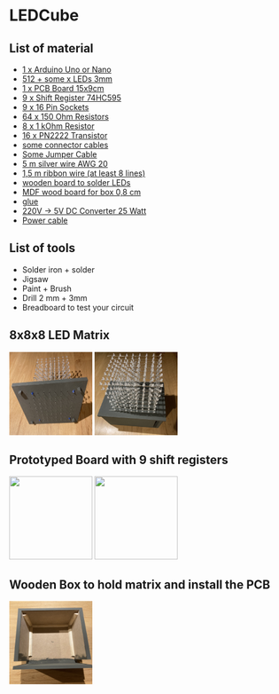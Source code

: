 # LEDCube

## List of material
* [1 x Arduino Uno or Nano](https://de.aliexpress.com/item/1005001878048890.html?spm=a2g0o.order_detail.order_detail_item.13.6cad6368ZTXRm9&gatewayAdapt=glo2deu)
* [512 + some x LEDs 3mm](https://de.aliexpress.com/item/1005001473932316.html?spm=a2g0o.order_detail.order_detail_item.15.6cad6368ZTXRm9&gatewayAdapt=glo2deu)
* [1 x PCB Board 15x9cm](https://de.aliexpress.com/item/1005001436927943.html?spm=a2g0o.order_detail.order_detail_item.5.6cad6368ZTXRm9&gatewayAdapt=glo2deu)
* [9 x Shift Register 74HC595](https://de.aliexpress.com/item/1005001436954740.html?spm=a2g0o.order_detail.order_detail_item.11.6cad6368ZTXRm9&gatewayAdapt=glo2deu)
* [9 x 16 Pin Sockets](https://de.aliexpress.com/item/1005001487944120.html?spm=a2g0o.order_detail.order_detail_item.3.6cad6368ZTXRm9&gatewayAdapt=glo2deu)
* [64 x 150 Ohm Resistors](https://de.aliexpress.com/item/1005001437008358.html?spm=a2g0o.order_detail.order_detail_item.9.6cad6368ZTXRm9&gatewayAdapt=glo2deu)
* [8 x 1 kOhm Resistor](https://de.aliexpress.com/item/1005001437008358.html?spm=a2g0o.order_detail.order_detail_item.9.6cad6368ZTXRm9&gatewayAdapt=glo2deu)
* [16 x PN2222 Transistor](https://de.aliexpress.com/item/1005003658851112.html?spm=a2g0o.order_detail.order_detail_item.19.6cad6368ZTXRm9&gatewayAdapt=glo2deu)
* [some connector cables](https://de.aliexpress.com/item/1005005450651432.html?spm=a2g0o.productlist.main.9.103a17b2ulA96X&algo_pvid=ab61fd9b-dfb8-4897-b13f-e6e2dca24305&aem_p4p_detail=2023071301232818016149544652780004560294&algo_exp_id=ab61fd9b-dfb8-4897-b13f-e6e2dca24305-4&pdp_npi=3%40dis%21EUR%2126.62%2113.31%21%21%2128.98%21%21%40212279a216892366089321222d0763%2112000033130472143%21sea%21DE%214642985116&curPageLogUid=J963hGJ6L4yb&search_p4p_id=2023071301232818016149544652780004560294_5)
* [Some Jumper Cable](https://de.aliexpress.com/item/1005005202872082.html?spm=a2g0o.productlist.main.57.fce51b8bFP95Ew&algo_pvid=51e1d574-0d35-4719-9e9b-d4a07511cc7d&algo_exp_id=51e1d574-0d35-4719-9e9b-d4a07511cc7d-28&pdp_npi=3%40dis%21EUR%215.91%213.25%21%21%216.43%21%21%40211bc71916892369054005802d0745%2112000032137211016%21sea%21DE%214642985116&curPageLogUid=thxF18HWG1jr)
* [5 m silver wire AWG 20]()
* [1,5 m ribbon wire (at least 8 lines)](https://de.aliexpress.com/item/4000512709968.html?spm=a2g0o.productlist.main.1.103a17b2ulA96X&algo_pvid=ab61fd9b-dfb8-4897-b13f-e6e2dca24305&aem_p4p_detail=2023071301232818016149544652780004560294&algo_exp_id=ab61fd9b-dfb8-4897-b13f-e6e2dca24305-0&pdp_npi=3%40dis%21EUR%212.18%212.0%21%21%212.37%21%21%40212279a216892366089321222d0763%2110000002519030801%21sea%21DE%214642985116&curPageLogUid=4DD98tPOlaHY&search_p4p_id=2023071301232818016149544652780004560294_1)
* [wooden board to solder LEDs]()
* [MDF wood board for box 0,8 cm](https://www.bauhaus.info/mdf-platten-spanplatten/mdf-platte-fixmass/p/27586147)
* [glue](https://www.bauhaus.info/holzleim/uhu-holzleim-express/p/15352478)
* [220V -> 5V DC Converter 25 Watt](https://de.aliexpress.com/item/1005002728038351.html?spm=a2g0o.productlist.main.9.33e22abbYtRscF&algo_pvid=78537259-0ba4-45bd-9b2b-2a31bb7ac70e&aem_p4p_detail=202307130131021052335078441780000851636&algo_exp_id=78537259-0ba4-45bd-9b2b-2a31bb7ac70e-4&pdp_npi=3%40dis%21EUR%2125.07%2115.54%21%21%2127.29%21%21%40211bc2a016892370620011734d0760%2112000021885984898%21sea%21DE%214642985116&curPageLogUid=PqoolYpTra3N&search_p4p_id=202307130131021052335078441780000851636_5)
* [Power cable](https://de.aliexpress.com/item/32952916891.html?spm=a2g0o.productlist.main.13.636175002e4DNW&algo_pvid=197b014d-c89f-4147-8739-56f539c7782b&aem_p4p_detail=20230713013342483461753440380000856720&algo_exp_id=197b014d-c89f-4147-8739-56f539c7782b-6&pdp_npi=3%40dis%21EUR%210.53%210.47%21%21%210.58%21%21%40211bf12316892372219834341d07ad%2166353653619%21sea%21DE%214642985116&curPageLogUid=hS602v7tIT7l&search_p4p_id=20230713013342483461753440380000856720_7)

## List of tools
* Solder iron + solder
* Jigsaw
* Paint + Brush
* Drill 2 mm + 3mm
* Breadboard to test your circuit

## 8x8x8 LED Matrix
<img src="078B3A23-5868-4B6A-BCC2-127739F6FA01.jpeg" width="150" height="150"> <img src="6BA80401-BD12-4FA6-A3BB-8916A02782A0.jpeg" width="150" height="150">

## Prototyped Board with 9 shift registers
<img src="259A6F8B-6DC1-4A38-B004-646CF8A61D12.jpeg" width="150" height="150"> <img src="59B13456-CF96-4F2A-83FE-CE88484213EA.jpeg" width="150" height="150">

## Wooden Box to hold matrix and install the PCB
<img src="C4CB6C59-8F28-4793-B6B5-3CB6A6DE3E46.jpeg" width="150" height="150">
